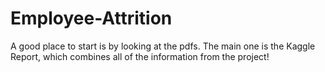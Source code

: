 # Employee-Attrition
A good place to start is by looking at the pdfs. The main one is the Kaggle Report, which combines all of the information from the project! 
